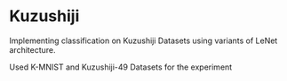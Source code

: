 # Kuzushiji

Implementing classification on Kuzushiji Datasets using variants of LeNet architecture.

Used K-MNIST and Kuzushiji-49 Datasets for the experiment
